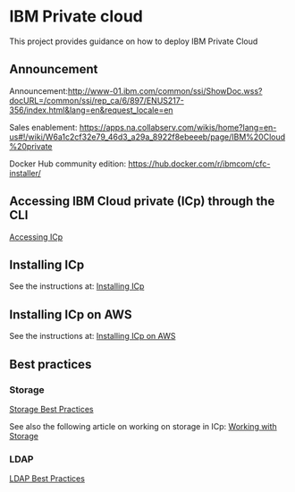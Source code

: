 # IBM Private cloud
This project provides guidance on how to deploy IBM Private Cloud

## Announcement

Announcement:http://www-01.ibm.com/common/ssi/ShowDoc.wss?docURL=/common/ssi/rep_ca/6/897/ENUS217-356/index.html&lang=en&request_locale=en

Sales enablement: https://apps.na.collabserv.com/wikis/home?lang=en-us#!/wiki/W6a1c2cf32e79_46d3_a29a_8922f8ebeeeb/page/IBM%20Cloud%20private

Docker Hub community edition: https://hub.docker.com/r/ibmcom/cfc-installer/


## Accessing IBM Cloud private (ICp) through the CLI

[Accessing ICp](Accessing%20CfC%20through%20the%20CLI.md)

## Installing ICp

See the instructions at: [Installing ICp](Install%20IBM%20Spectrum%20Conductor%20for%20Containers.md)

## Installing ICp on AWS

See the instructions at: [Installing ICp on AWS](Installing%20CfC%20in%20AWS.md)

## Best practices 

### Storage 

[Storage Best Practices](IBM%20Spectrum%20Conductor%20for%20Containers%20-%20Storage%20Best%20Practices.md)

See also the following article on working on storage in ICp: [Working with Storage](https://www.ibm.com/developerworks/community/blogs/fe25b4ef-ea6a-4d86-a629-6f87ccf4649e/entry/Working_with_storage?lang=en)

### LDAP

[LDAP Best Practices](ICP%20LDAP%20Best%20Practices.md)
